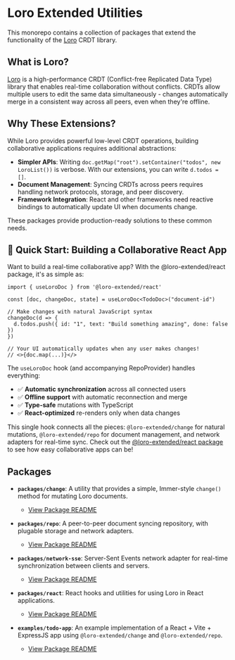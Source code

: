 # Loro Extended Utilities

This monorepo contains a collection of packages that extend the functionality of the [Loro](https://github.com/loro-dev/loro) CRDT library.

## What is Loro?

[Loro](https://github.com/loro-dev/loro) is a high-performance CRDT (Conflict-free Replicated Data Type) library that enables real-time collaboration without conflicts. CRDTs allow multiple users to edit the same data simultaneously - changes automatically merge in a consistent way across all peers, even when they're offline.

## Why These Extensions?

While Loro provides powerful low-level CRDT operations, building collaborative applications requires additional abstractions:

- **Simpler APIs**: Writing `doc.getMap("root").setContainer("todos", new LoroList())` is verbose. With our extensions, you can write `d.todos = []`.
- **Document Management**: Syncing CRDTs across peers requires handling network protocols, storage, and peer discovery.
- **Framework Integration**: React and other frameworks need reactive bindings to automatically update UI when documents change.

These packages provide production-ready solutions to these common needs.

## 🚀 Quick Start: Building a Collaborative React App

Want to build a real-time collaborative app? With the @loro-extended/react package, it's as simple as:

```tsx
import { useLoroDoc } from '@loro-extended/react'

const [doc, changeDoc, state] = useLoroDoc<TodoDoc>("document-id")

// Make changes with natural JavaScript syntax
changeDoc(d => {
  d.todos.push({ id: "1", text: "Build something amazing", done: false })
})

// Your UI automatically updates when any user makes changes!
// <>{doc.map(...)}</>
```

The `useLoroDoc` hook (and accompanying RepoProvider) handles everything:
- ✅ **Automatic synchronization** across all connected users
- ✅ **Offline support** with automatic reconnection and merge
- ✅ **Type-safe** mutations with TypeScript
- ✅ **React-optimized** re-renders only when data changes

This single hook connects all the pieces: `@loro-extended/change` for natural mutations, `@loro-extended/repo` for document management, and network adapters for real-time sync. Check out the [@loro-extended/react package](./packages/react/README.md) to see how easy collaborative apps can be!

## Packages

-   **`packages/change`**: A utility that provides a simple, Immer-style `change()` method for mutating Loro documents.
    -   [View Package README](./packages/change/README.md)

-   **`packages/repo`**: A peer-to-peer document syncing repository, with plugable storage and network adapters.
    -   [View Package README](./packages/repo/README.md)

-   **`packages/network-sse`**: Server-Sent Events network adapter for real-time synchronization between clients and servers.
    -   [View Package README](./packages/network-sse/README.md)

-   **`packages/react`**: React hooks and utilities for using Loro in React applications.
    -   [View Package README](./packages/react/README.md)

-   **`examples/todo-app`**: An example implementation of a React + Vite + ExpressJS app using `@loro-extended/change` and `@loro-extended/repo`.
    -   [View Package README](./examples/todo-app/README.md)
